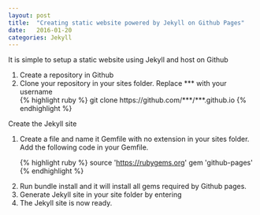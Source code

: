 ```yaml
---
layout: post
title:  "Creating static website powered by Jekyll on Github Pages"
date:   2016-01-20 
categories: Jekyll
---
```

<p>It is simple to setup a static website using Jekyll and host on Github</p>
<ol>
	<li> Create a repository in Github</li>
	<li>Clone your repository in your sites folder. Replace *** with your username</li>
	{% highlight ruby %}
git clone https://github.com/***/***.github.io
{% endhighlight %}
	

</ol>
<p> Create the Jekyll site</p>
<ol>
	<li> Create a file and name it Gemfile with no extension in your sites folder. Add the following code in your Gemfile.

{% highlight ruby %}
source 'https://rubygems.org'
gem 'github-pages'
{% endhighlight %}
	</li>

<li>Run bundle install and it will install all gems required by Github pages.</li>
<li>Generate Jekyll site in your site folder by entering</li>
<li>The Jekyll site is now ready.</li>

</ol>